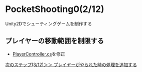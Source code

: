 # PocketShooting0(2/12)

Unity2Dでシューティングゲームを制作する

## プレイヤーの移動範囲を制限する
- [PlayerController.cs](https://github.com/mrgarita/PocketShooting0/blob/player_move_range/PlayerController.cs)を修正

[次のステップ(3/12)＞＞ プレイヤーがやられた時の処理を追加する](https://github.com/mrgarita/PocketShooting0/tree/player_gameover)
